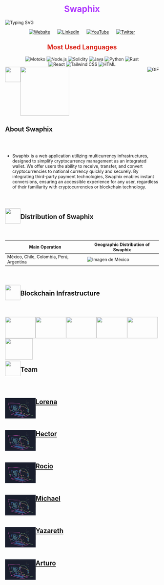 <!-- Title & Hello & Welcome Swaphix -->
<h1 align="center"><b style="color: #B13CFF;">Swaphix</b></h1>

<p align="center">


<!----------------------------------------------------------------------------------------------------------------------------------------->

 ![Typing SVG](https://readme-typing-svg.herokuapp.com/?color=B13CFF&size=40&center=true&vCenter=true&width=1000&lines=Hello!+👋;Welcome+to+Swaphix!+🤗🎉🤓)

<!----------------------------------------------------------------------------------------------------------------------------------------->

<!-- Media Social -->

<p align="center">
  <a href="https://www.swaphix.com" style="margin-right: 20px;">
    <img alt="Website" width="48px" src="https://img.icons8.com/nolan/96/web.png" /></a>
  <a href="https://www.linkedin.com/company/swaphix/in/sanskar-jaiswal-102b661a3/" style="margin-right: 20px;">
    <img alt="LinkedIn" width="48px" src="https://img.icons8.com/nolan/96/linkedin.png" /></a>
  <a href="https://www.youtube.com/@Swaphix" style="margin-right: 20px;">
    <img alt="YouTube" width="48px" src="https://img.icons8.com/nolan/96/youtube-play.png" /></a>
  <a href="https://twitter.com/Swaphix_team">
    <img alt="Twitter" width="48px" src="https://img.icons8.com/nolan/96/twitter.png" /></a>
</p>


<!----------------------------------------------------------------------------------------------------------------------------------------->


<!-- Most Used Languages -->


<div align="center">
  <h2 style="color: #DC291E;">Most Used Languages</h2>
  
  <img src="https://img.shields.io/badge/-Motoko-FFA500?style=flat&logo=motoko" alt="Motoko">
  <img src="https://img.shields.io/badge/-Node.js-FFD700?style=flat&logo=node.js" alt="Node.js">
  <img src="https://img.shields.io/badge/-Solidity-8A2BE2?style=flat&logo=solidity" alt="Solidity">
  <img src="https://img.shields.io/badge/-Java-FF8C00?style=flat&logo=java" alt="Java">
  <img src="https://img.shields.io/badge/-Python-32CD32?style=flat&logo=python" alt="Python">
  <img src="https://img.shields.io/badge/-Rust-FF6347?style=flat&logo=rust" alt="Rust">
</div>

<div align="center">
  <img src="https://img.shields.io/badge/-React-00BFFF?style=flat&logo=react" alt="React">
  <img src="https://img.shields.io/badge/-Tailwind_CSS-40E0D0?style=flat&logo=tailwind-css" alt="Tailwind CSS">
  <img src="https://img.shields.io/badge/-HTML-6A5ACD?style=flat&logo=html5" alt="HTML">
</div>



 <!------------------------------------------------------------------------------------------------------------------------------------------>


<!-- Gid Cats -->

<img align="right" alt="GIF" height="160px" src="https://octodex.github.com/images/daftpunktocat-thomas.gif" />
<img src="https://octodex.github.com/images/daftpunktocat-guy.gif" height="160px" width="160px"> 



 <!------------------------------------------------------------------------------------------------------------------------------------------>

<!-- About Swaphix -->

 
<img align="left" src="https://user-images.githubusercontent.com/63050133/156777293-72a6e681-2582-4a9d-ad92-09d1181d47c7.gif" width="50px" height="50px">
<h2 style="font-weight: bold;">About Swaphix</h2>  

<br><br>

<ul align="left">
  <li>Swaphix is a web application utilizing multicurrency infrastructures, designed to simplify cryptocurrency management as an integrated wallet. We offer users the ability to receive, transfer, and convert cryptocurrencies to national currency quickly and securely. By integrating third-party payment technologies, Swaphix enables instant conversions, ensuring an accessible experience for any user, regardless of their familiarity with cryptocurrencies or blockchain technology.</li>
</ul>

<br><br>
<!--------------------------------------------------------------------------------------------------------------------------------------------->

<!-- Distribution of Swaphix -->

<img align="left" src="https://user-images.githubusercontent.com/63050133/156777293-72a6e681-2582-4a9d-ad92-09d1181d47c7.gif" width="50px" height="50px">
<h2 style="font-weight: bold;">Distribution of Swaphix</h2>  

<br><br>

| Main Operation | Geographic Distribution of Swaphix |
| ------------------- | ---------------------------------- | 
| México, Chile, Colombia, Perú, Argentina | ![Imagen de México](https://encrypted-tbn0.gstatic.com/images?q=tbn:ANd9GcTNbf7byxMtuoxMA6ax6Nrxh8B2VTz6ASXRvA&s) | 

<br><br>

<!--------------------------------------------------------------------------------------------------------------------------------------------->
<!-- Infrastructure -->

<img align="left" src="https://user-images.githubusercontent.com/63050133/156777293-72a6e681-2582-4a9d-ad92-09d1181d47c7.gif" width="50px" height="50px">
<h2 style="font-weight: bold;">Blockchain Infrastructure</h2>  

<br><br>

<img align="left" src="https://i.seadn.io/gae/FT4KilAihkiXdQLYCsXpjug71984rY_XkPQakvuWMbP-5SOnCiwFrU-dM4n-xkipWpZ-vlXR9dXSuGBlefV-WZ0eyDxKI9AhPNE4Ml0?auto=format&dpr=1&w=1000" width="100px" height="70px"><img align="left" src="https://www.cryptotimes.io/wp-content/uploads/2024/05/Vara-Network.jpg" width="100px" height="70px"><img align="left" src="https://i1.wp.com/blog.flipsidecrypto.com/wp-content/uploads/2021/08/Blog-Polygon_01.gif?fit=682%2C436" width="100px" height="70px"><img align="left" src="https://cdn.dribbble.com/users/1373100/screenshots/5515742/btc_gif_drib_v1.gif" width="100px" height="70px"> <img align="left" src="https://encrypted-tbn0.gstatic.com/images?q=tbn:ANd9GcSABcagJRQ1FUGLNUc6ACuiiu36ovIxBc1aFg&s" width="100px" height="70px"><img align="left" src="https://encrypted-tbn0.gstatic.com/images?q=tbn:ANd9GcR4pjTm_Rl0tpraPkSqttAsgQgKv22WAnUHFg&s" width="90px" height="70px">

<br><br>

<!--------------------------------------------------------------------------------------------------------------------------------------------->


<br><br>
<!-- Team -->

<br><br>

<img align="left" src="https://user-images.githubusercontent.com/63050133/156777293-72a6e681-2582-4a9d-ad92-09d1181d47c7.gif" width="50px" height="50px">
<h2 style="font-weight: bold;">Team</h2> 

<br><br>

<!-- Lorena -->
<a href="https://loretechx.notion.site/Lorena-Vazquez-76fa4bce1f7b4d72894aa5cfbb055918" target="_blank" align="center">
  <img align="left" height="67.5" width="100" alt="Lorena" src="https://github.com/SophieNguyen113/SophieNguyen113/blob/main/Sophie%20Nguyen%20-%20CatCat.gif">
</a>
<a href="https://loretechx.notion.site/Lorena-Vazquez-76fa4bce1f7b4d72894aa5cfbb055918" target="_blank">
  <h2 style="font-weight: bold;">Lorena</h2>
</a>

<br><br>

<!-- Hector -->
<a href="https://github.com/Hectorc70" target="_blank" align="center">
  <img align="left" height="67.5" width="100" alt="Hector" src="https://github.com/SophieNguyen113/SophieNguyen113/blob/main/Sophie%20Nguyen%20-%20CatCat.gif">
</a>
<a href="https://github.com/Hectorc70" target="_blank">
  <h2 style="font-weight: bold;">Hector</h2>
</a>

<br><br>

<!-- Rocio -->
<a href="https://www.linkedin.com/in/rocio-alvarez-avelino-b35945167/" target="_blank" align="center">
  <img align="left" height="67.5" width="100" alt="Rocio" src="https://github.com/SophieNguyen113/SophieNguyen113/blob/main/Sophie%20Nguyen%20-%20CatCat.gif">
</a>
<a href="https://www.linkedin.com/in/rocio-alvarez-avelino-b35945167/" target="_blank">
  <h2 style="font-weight: bold;">Rocio</h2>
</a>

<br><br>

<!-- Michael -->
<a href="https://github.com/MVelascoWS" target="_blank" align="center">
  <img align="left" height="67.5" width="100" alt="Michael" src="https://github.com/SophieNguyen113/SophieNguyen113/blob/main/Sophie%20Nguyen%20-%20CatCat.gif">
</a>
<a href="https://github.com/MVelascoWS" target="_blank">
  <h2 style="font-weight: bold;">Michael</h2>
</a>

<br><br>

<!-- Yazareth -->
<a href="https://twitter.com/soy_yazareth" target="_blank" align="center">
  <img align="left" height="67.5" width="100" alt="Yazareth" src="https://github.com/SophieNguyen113/SophieNguyen113/blob/main/Sophie%20Nguyen%20-%20CatCat.gif">
</a>
<a href="https://twitter.com/soy_yazareth" target="_blank">
  <h2 style="font-weight: bold;">Yazareth</h2>
</a>

<br><br>

<!-- Arturo -->
<a href="https://twitter.com/ARTUROH94339882" target="_blank" align="center">
  <img align="left" height="67.5" width="100" alt="Arturo" src="https://github.com/SophieNguyen113/SophieNguyen113/blob/main/Sophie%20Nguyen%20-%20CatCat.gif">
</a>
<a href="https://twitter.com/ARTUROH94339882" target="_blank">
  <h2 style="font-weight: bold;">Arturo</h2>
</a>

<br><br>


